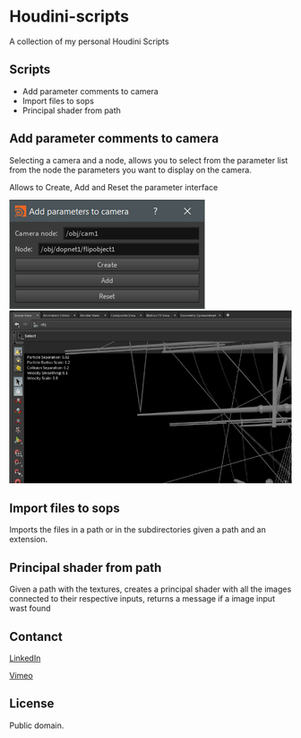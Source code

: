# Houdini-scripts
A collection of my personal Houdini Scripts

## Scripts

* Add parameter comments to camera
* Import files to sops
* Principal shader from path



## Add parameter comments to camera

Selecting a camera and a node, allows you to select from the parameter list from the node the parameters you want to display on the camera.

Allows to Create, Add and Reset the parameter interface

![alt tag](https://raw.githubusercontent.com/JoseZalez/Houdini-scripts/master/images_examples/parm_camera_ui.png)
![alt tag](https://raw.githubusercontent.com/JoseZalez/Houdini-scripts/master/images_examples/parm_camera.png)

## Import files to sops

Imports the files in a path or in the subdirectories given a path and an extension.

## Principal shader from path

Given a path with the textures, creates a principal shader with all the images connected to their respective inputs, returns a message if a image input wast found

## Contanct
 [LinkedIn] 
 
 [Vimeo]
 
 [LinkedIn]: https://www.linkedin.com/in/jose-gonzalezvfx/
 [Vimeo]: https://vimeo.com/josezalez

## License

Public domain.
